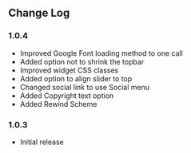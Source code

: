 ## Change Log

### 1.0.4

* Improved Google Font loading method to one call
* Added option not to shrink the topbar
* Improved widget CSS classes
* Added option to align slider to top
* Changed social link to use Social menu
* Added Copyright text option
* Added Rewind Scheme
 
### 1.0.3

* Initial release
